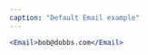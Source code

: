 ```yaml
---
caption: "Default Email example"
---
```


<!-- markdownlint-disable MD041 -->
<!-- dprint-ignore -->

```jsx
<Email>bob@dobbs.com</Email>
```

